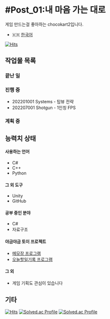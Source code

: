 # #Post_01:내 마음 가는 대로
게임 만드는걸 좋아하는 chocokart2입니다.
* 🇰🇷 [한국어](README_KR.md)

[![Hits](https://hits.seeyoufarm.com/api/count/incr/badge.svg?url=https%3A%2F%2Fgithub.com%2Fchocokart2&count_bg=%239038AD&title_bg=%23470F5A&icon=csharp.svg&icon_color=%23F2C8FF&title=hits&edge_flat=false)](https://hits.seeyoufarm.com)

## 작업물 목록
### 끝난 일
### 진행 중
* 202201001 Systems - 탑뷰 전략
* 202207001 Shotgun - 1인칭 FPS
### 계획 중
## 능력치 상태
#### 사용하는 언어
* C#  
* C++  
* Python  
#### 그 외 도구
* Unity
* GitHub
#### 공부 중인 분야
* C#
* 자료구조

#### 야금야금 토이 프로젝트
* [메모장 프로그램](https://github.com/chocokart2/this_is_csharp_ch18_example1 "C# 파일 입출력 연습")
* [오늘할일기록 프로그램](https://github.com/chocokart2/no20230901DoItNow_CPlusPlus "C++ 연습용")
#### 그 외
* 게임 기획도 관심이 있습니다



## 기타
[![Hits](https://hits.seeyoufarm.com/api/count/incr/badge.svg?url=https%3A%2F%2Fgithub.com%2Fchocokart2&count_bg=%23485E4C&title_bg=%2317CE3A&icon=csharp.svg&icon_color=%23FFFFFF&title=hits&edge_flat=false)](https://hits.seeyoufarm.com)
[![Solved.ac Profile](http://mazassumnida.wtf/api/v2/generate_badge?boj=chocokart2)](https://solved.ac/chocokart2/)
[![Solved.ac Profile](https://mazandi.herokuapp.com/api?handle=chocokart2&theme=warm)](https://solved.ac/chocokart2)
<!--
**chocokart2/chocokart2** is a ✨ _special_ ✨ repository because its `README.md` (this file) appears on your GitHub profile.

Here are some ideas to get you started:

- 🔭 I’m currently working on ...
- 🌱 I’m currently learning ...
- 👯 I’m looking to collaborate on ...
- 🤔 I’m looking for help with ...
- 💬 Ask me about ...
- 📫 How to reach me: ...
- 😄 Pronouns: ...
- ⚡ Fun fact: ...
-->

